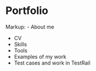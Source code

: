 # Portfolio
Markup: - About me
- CV
- Skills
- Tools 
- Examples of my work
- Test cases and work in TestRail
